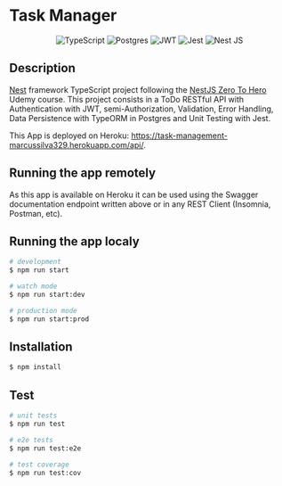 Task Manager
=
<div align="center">
<img src="https://img.shields.io/badge/typescript-%23007ACC.svg?style=for-the-badge&logo=typescript&logoColor=white" alt="TypeScript">
<img src="https://img.shields.io/badge/postgres-%23316192.svg?style=for-the-badge&logo=postgresql&logoColor=white" alt="Postgres">
<img src="https://img.shields.io/badge/JWT-black?style=for-the-badge&logo=JSON%20web%20tokens" alt="JWT">
<img src="https://img.shields.io/badge/-jest-%23C21325?style=for-the-badge&logo=jest&logoColor=white" alt="Jest">
<img src="https://img.shields.io/badge/Nest JS-%23E0234E?style=for-the-badge&logo=nestjs&logoColor=white" alt="Nest JS">
</div>


## Description

[Nest](https://github.com/nestjs/nest) framework TypeScript project following the [NestJS Zero To Hero](https://www.udemy.com/course/nestjs-zero-to-hero/) Udemy course. This project consists in a ToDo RESTful API with Authentication with JWT, semi-Authorization, Validation, Error Handling, Data Persistence with TypeORM in Postgres and Unit Testing with Jest.

This App is deployed on Heroku: https://task-management-marcussilva329.herokuapp.com/api/.

## Running the app remotely

As this app is available on Heroku it can be used using the Swagger documentation endpoint written above or in any REST Client (Insomnia, Postman, etc).

## Running the app localy

```bash
# development
$ npm run start

# watch mode
$ npm run start:dev

# production mode
$ npm run start:prod
```

## Installation

```bash
$ npm install
```

## Test

```bash
# unit tests
$ npm run test

# e2e tests
$ npm run test:e2e

# test coverage
$ npm run test:cov
```
